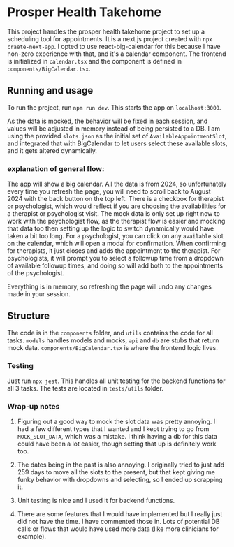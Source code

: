# Prosper Health Takehome

This project handles the prosper health takehome project to set up a scheduling tool for appointments. It is a next.js project created with
`npx craete-next-app`. I opted to use react-big-calendar for this because I have non-zero experience with that, and it's a calendar component. 
The frontend is initialized in `calendar.tsx` and the component is defined in `components/BigCalendar.tsx`.


## Running and usage
To run the project, run `npm run dev`. This starts the app on `localhost:3000`.

As the data is mocked, the behavior will be fixed in each session, and values will be adjusted in memory instead of being persisted to a DB. I am using the provided `slots.json` as the initial set of `AvailableAppointmentSlot`, 
and integrated that with BigCalendar to let users select these available slots, and it gets altered dynamically. 


### explanation of general flow:

The app will show a big calendar. All the data is from 2024, so unfortunately every time you refresh the page, you will need to scroll back to
August 2024 with the back button on the top left. There is a checkbox for therapist or psychologist, which would reflect if you are choosing 
the availabilities for a therapist or psychologist visit. The mock data is only set up right now to work with the psychologist flow, as the therapist flow
is easier and mocking that data too then setting up the logic to switch dynamically would have taken a bit too long. For a psychologist, you can click on 
any `available` slot on the calendar, which will open a modal for confirmation. When confirming for therapists, it just closes and adds the appointment to 
the therapist. For psychologists, it will prompt you to select a followup time from a dropdown of available followup times, and doing so will add both to
the appointments of the psychologist. 

Everything is in memory, so refreshing the page will undo any changes made in your session. 

## Structure
The code is in the `components` folder, and `utils` contains the code for all tasks. `models` handles models and mocks, `api` and `db` are stubs that return mock data. `components/BigCalendar.tsx` is where the frontend logic lives.

### Testing
Just run `npx jest`. This handles all unit testing for the backend functions for all 3 tasks. 
The tests are located in `tests/utils` folder. 

### Wrap-up notes
1. Figuring out a good way to mock the slot data was pretty annoying. I had a few different types that I wanted and I kept trying to go from `MOCK_SLOT_DATA`, which was a mistake. I think having a db for this data could have been a lot easier, though setting that up is definitely work too. 

2. The dates being in the past is also annoying. I originally tried to just add 259 days to move all the slots to the present, but that kept giving me funky behavior with dropdowns and selecting, so I ended up scrapping it. 

3. Unit testing is nice and I used it for backend functions.

4. There are some features that I would have implemented but I really just did not have the time. I have commented those in. Lots of potential DB calls or flows that would have used more data (like more clinicians for example).
